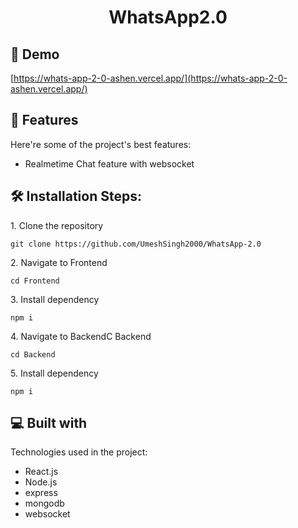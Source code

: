<h1 align="center" id="title">WhatsApp2.0</h1>

<h2>🚀 Demo</h2>

[https://whats-app-2-0-ashen.vercel.app/](https://whats-app-2-0-ashen.vercel.app/)

  
  
<h2>🧐 Features</h2>

Here're some of the project's best features:

*   Realmetime Chat feature with websocket

<h2>🛠️ Installation Steps:</h2>

<p>1. Clone the repository</p>

```
git clone https://github.com/UmeshSingh2000/WhatsApp-2.0
```

<p>2. Navigate to Frontend</p>

```
cd Frontend
```

<p>3. Install dependency</p>

```
npm i
```

<p>4. Navigate to BackendC Backend</p>

```
cd Backend
```

<p>5. Install dependency</p>

```
npm i
```

  
  
<h2>💻 Built with</h2>

Technologies used in the project:

*   React.js
*   Node.js
*   express
*   mongodb
*   websocket
